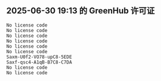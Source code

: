 ## 2025-06-30 19:13 的 GreenHub 许可证
```
No license code
No license code
No license code
No license code
No license code
No license code
Saxm-U0f2-VO78-upC8-5EDE
Saxf-qsc4-A1qB-B7C8-C7DA
No license code
No license code
```
